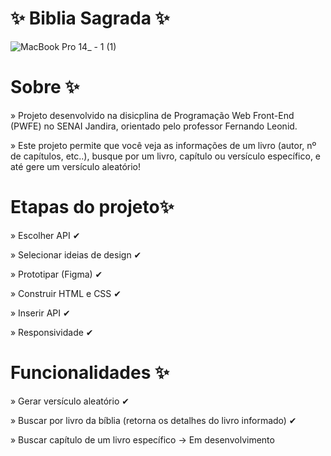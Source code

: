 # ✨ Biblia Sagrada ✨
![MacBook Pro 14_ - 1 (1)](https://github.com/hanabin28/Biblia_Sagrada/assets/124360742/66204685-42b1-4f8e-bdc8-308c157eb72a)

# Sobre ✨
» Projeto desenvolvido na disicplina de Programação Web Front-End (PWFE) no SENAI Jandira, orientado pelo professor Fernando Leonid.                                                                                     

» Este projeto permite que você veja as informações de um livro (autor, nº de capítulos, etc..), busque por um livro, capítulo ou versículo específico, e até gere um versículo aleatório!


# Etapas do projeto✨


» Escolher API ✔


» Selecionar ideias de design ✔


» Prototipar (Figma) ✔


» Construir HTML e CSS ✔


» Inserir API ✔


» Responsividade ✔


# Funcionalidades ✨


» Gerar versículo aleatório ✔


» Buscar por livro da bíblia (retorna os detalhes do livro informado) ✔


» Buscar capítulo de um livro específico -> Em desenvolvimento
